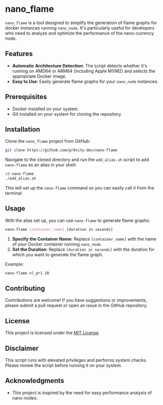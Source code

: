 # nano_flame

`nano_flame` is a tool designed to simplify the generation of flame graphs for docker instances running `nano_node`. It's particularly useful for developers who need to analyze and optimize the performance of the nano-currency node.

## Features
- **Automatic Architecture Detection**: The script detects whether it's running on AMD64 or ARM64 (including Apple M1/M2) and selects the appropriate Docker image.
- **Easy to Use**: Easily generate flame graphs for your `nano_node` instances.

## Prerequisites
- Docker installed on your system.
- Git installed on your system for cloning the repository.

## Installation
Clone the `nano_flame` project from GitHub:

```bash
git clone https://github.com/gr0vity-dev/nano-flame
```

Navigate to the cloned directory and run the `add_alias.sh` script to add `nano-flame` as an alias in your shell:

```bash
cd nano-flame
./add_alias.sh
```

This will set up the `nano-flame` command so you can easily call it from the terminal.

## Usage
With the alias set up, you can use `nano-flame` to generate flame graphs:

```bash
nano-flame [container_name] [duration in seconds]
```

1. **Specify the Container Name**: Replace `[container_name]` with the name of your Docker container running `nano_node`.
2. **Set the Duration**: Replace `[duration in seconds]` with the duration for which you want to generate the flame graph.

Example:
```bash
nano-flame nl_pr1 20
```

## Contributing
Contributions are welcome! If you have suggestions or improvements, please submit a pull request or open an issue in the GitHub repository.

## License
This project is licensed under the [MIT License](LICENSE).

## Disclaimer
This script runs with elevated privileges and performs system checks. Please review the script before running it on your system.

## Acknowledgments
- This project is inspired by the need for easy performance analysis of nano nodes.

